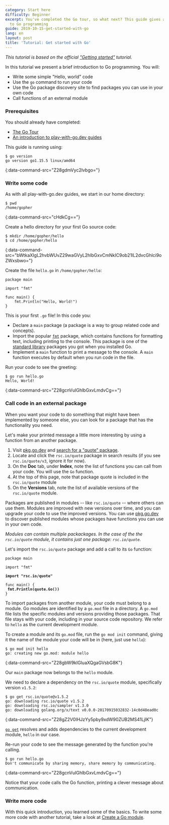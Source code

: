 ```yaml
---
category: Start here
difficulty: Beginner
excerpt: You've completed the Go tour, so what next? This guide gives a brief introduction
  to Go programming
guide: 2019-10-15-get-started-with-go
lang: en
layout: post
title: 'Tutorial: Get started with Go'
---
```


_This tutorial is based on the official ["Getting started"](https://golang.org/doc/tutorial/getting-started.html)
tutorial._

In this tutorial we present a brief introduction to Go programming. You will:

* Write some simple "Hello, world" code
* Use the `go` command to run your code
* Use the Go package discovery site to find packages you can use in your own code
* Call functions of an external module

### Prerequisites

You should already have completed:

* [The Go Tour](https://tour.golang.org/)
* [An introduction to play-with-go.dev guides](/intro-to-play-with-go-dev/)

This guide is running using:

```.term1
$ go version
go version go1.15.5 linux/amd64
```
{:data-command-src="Z28gdmVyc2lvbgo="}

### Write some code

As with all play-with-go.dev guides, we start in our home directory:

```.term1
$ pwd
/home/gopher
```
{:data-command-src="cHdkCg=="}

Create a hello directory for your first Go source code:

```.term1
$ mkdir /home/gopher/hello
$ cd /home/gopher/hello
```
{:data-command-src="bWtkaXIgL2hvbWUvZ29waGVyL2hlbGxvCmNkIC9ob21lL2dvcGhlci9oZWxsbwo="}

Create the file `hello.go` in `/home/gopher/hello`:

<pre data-upload-path="L2hvbWUvZ29waGVyL2hlbGxv" data-upload-src="aGVsbG8uZ28=:cGFja2FnZSBtYWluCgppbXBvcnQgImZtdCIKCmZ1bmMgbWFpbigpIHsKCWZtdC5QcmludGxuKCJIZWxsbywgV29ybGQhIikKfQo=" data-upload-term=".term1"><code class="language-go">package main

import &#34;fmt&#34;

func main() {
	fmt.Println(&#34;Hello, World!&#34;)
}
</code></pre>

This is your first `.go` file! In this code you:

* Declare a `main` package (a package is a way to group related code and concepts).
* Import the popular [`fmt`](https://golang.org/pkg/fmt/) package, which contains functions for formatting text,
  including printing to the console. This package is one of the [standard library](https://golang.org/pkg/) packages you
  got when you installed Go.
* Implement a `main` function to print a message to the console. A `main` function executes by default when you run code
  in the file.

Run your code to see the greeting:

```.term1
$ go run hello.go
Hello, World!
```
{:data-command-src="Z28gcnVuIGhlbGxvLmdvCg=="}

### Call code in an external package

When you want your code to do something that might have been implemented by someone else, you can look for a package
that has the functionality you need.

Let's make your printed message a little more interesting by using a function from an another package.

1. Visit [pkg.go.dev](https://pkg.go.dev) and [search for a "quote" package](https://pkg.go.dev/search?q=quote).
1. Locate and click the `rsc.io/quote` package in search results (if you see `rsc.io/quote/v3`, ignore it for now).
1. On the **Doc** tab, under **Index**, note the list of functions you can call from your code. You will use the `Go`
   function.
1. At the top of this page, note that package quote is included in the `rsc.io/quote` module
1. On the **Versions** tab, note the list of available versions of the `rsc.io/quote` module.

Packages are published in modules -- like `rsc.io/quote` -- where others can use them. Modules are improved with new
versions over time, and you can upgrade your code to use the improved versions. You can use
[pkg.go.dev](https://pkg.go.dev) to discover published modules whose packages have functions you can use in your own
code.

_Modules can contain multiple packackages. In the case of the the `rsc.io/quote` module, it contains just one package:
`rsc.io/quote`._

Let's import the `rsc.io/quote` package and add a call to its `Go` function:

<pre data-upload-path="L2hvbWUvZ29waGVyL2hlbGxv" data-upload-src="aGVsbG8uZ28=:cGFja2FnZSBtYWluCgppbXBvcnQgImZtdCIKCmltcG9ydCAicnNjLmlvL3F1b3RlIgoKZnVuYyBtYWluKCkgewoJZm10LlByaW50bG4ocXVvdGUuR28oKSkKfQo=" data-upload-term=".term1"><code class="language-go">package main

import &#34;fmt&#34;

<b>import &#34;rsc.io/quote&#34;</b>
<b></b>
func main() {
<b>	fmt.Println(quote.Go())</b>
}
</code></pre>

To import packages from another module, your code must belong to a module. Go modules are identified by a `go.mod` file
in a directory. A `go.mod` file lists the specific modules and versions providing those packages. That file stays with
your code, including in your source code repository. We refer to `hello` as the current development
module.

To create a module and its `go.mod` file, run the `go mod init` command, giving it the name of the module your
code will be in (here, just use `hello`):

```.term1
$ go mod init hello
go: creating new go.mod: module hello
```
{:data-command-src="Z28gbW9kIGluaXQgaGVsbG8K"}

Our `main` package now belongs to the `hello` module.

We need to declare a dependency on the `rsc.io/quote` module, specifically version `v1.5.2`:

```.term1
$ go get rsc.io/quote@v1.5.2
go: downloading rsc.io/quote v1.5.2
go: downloading rsc.io/sampler v1.3.0
go: downloading golang.org/x/text v0.0.0-20170915032832-14c0d48ead0c
```
{:data-command-src="Z28gZ2V0IHJzYy5pby9xdW90ZUB2MS41LjIK"}

[`go get`](https://golang.org/cmd/go/#hdr-Add_dependencies_to_current_module_and_install_them) resolves and adds
dependencies to the current development module, `hello` in our case.

Re-run your code to see the message generated by the function you're calling.

```.term1
$ go run hello.go
Don't communicate by sharing memory, share memory by communicating.
```
{:data-command-src="Z28gcnVuIGhlbGxvLmdvCg=="}

Notice that your code calls the Go function, printing a clever message about communication.

### Write more code

With this quick introduction, you learned some of the basics. To write some more code with another tutorial, take a look at [Create a Go module](/create-a-go-module).

<script>let pageGuide="2019-10-15-get-started-with-go"; let pageLanguage="en"; let pageScenario="go115";</script>
